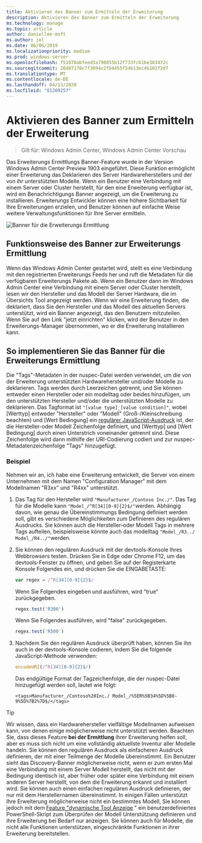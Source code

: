 ```yaml
---
title: Aktivieren des Banner zum Ermitteln der Erweiterung
description: Aktivieren des Banner zum Ermitteln der Erweiterung
ms.technology: manage
ms.topic: article
author: daniellee-msft
ms.author: jol
ms.date: 06/06/2019
ms.localizationpriority: medium
ms.prod: windows-server
ms.openlocfilehash: f51070abfeed3a790055b12f733fc61be383472c
ms.sourcegitcommit: 20d07170c7f3094c2fb4455f54b13ec4b102f2d7
ms.translationtype: MT
ms.contentlocale: de-DE
ms.lasthandoff: 04/13/2020
ms.locfileid: "81269257"
---
```

# <a name="enabling-the-extension-discovery-banner"></a>Aktivieren des Banner zum Ermitteln der Erweiterung

>Gilt für: Windows Admin Center, Windows Admin Center Vorschau

Das Erweiterungs Ermittlungs Banner-Feature wurde in der Version Windows Admin Center Preview 1903 eingeführt. Diese Funktion ermöglicht einer Erweiterung das Deklarieren des Server Hardwareherstellers und der von ihr unterstützten Modelle. Wenn ein Benutzer eine Verbindung mit einem Server oder Cluster herstellt, für den eine Erweiterung verfügbar ist, wird ein Benachrichtigungs Banner angezeigt, um die Erweiterung zu installieren. Erweiterungs Entwickler können eine höhere Sichtbarkeit für Ihre Erweiterungen erzielen, und Benutzer können auf einfache Weise weitere Verwaltungsfunktionen für Ihre Server ermitteln.

![Banner für die Erweiterungs Ermittlung](../../media/extend-guides-extension-discovery-banner/extension-discovery-banner.png)

## <a name="how-the-extension-discovery-banner-works"></a>Funktionsweise des Banner zur Erweiterungs Ermittlung

Wenn das Windows Admin Center gestartet wird, stellt es eine Verbindung mit den registrierten Erweiterungs Feeds her und ruft die Metadaten für die verfügbaren Erweiterungs Pakete ab. Wenn ein Benutzer dann im Windows Admin Center eine Verbindung mit einem Server oder Cluster herstellt, lesen wir den Hersteller und das Modell der Server Hardware, die im Übersichts Tool angezeigt werden. Wenn wir eine Erweiterung finden, die deklariert, dass Sie den Hersteller und das Modell des aktuellen Servers unterstützt, wird ein Banner angezeigt, das den Benutzern mitzuteilen. Wenn Sie auf den Link "jetzt einrichten" klicken, wird der Benutzer in den Erweiterungs-Manager übernommen, wo er die Erweiterung installieren kann.

## <a name="how-to-implement-the-extension-discovery-banner"></a>So implementieren Sie das Banner für die Erweiterungs Ermittlung

Die "Tags"-Metadaten in der nuspec-Datei werden verwendet, um die von der Erweiterung unterstützten Hardwarehersteller und/oder Modelle zu deklarieren. Tags werden durch Leerzeichen getrennt, und Sie können entweder einen Hersteller oder ein modelltag oder beides hinzufügen, um den unterstützten Hersteller und/oder die unterstützten Modelle zu deklarieren. Das Tagformat ist ``"[value type]_[value condition]"``, wobei [Werttyp] entweder "Hersteller" oder "Modell" (Groß-/Kleinschreibung beachten) und [Wert Bedingung] ein [regulärer JavaScript-Ausdruck](https://developer.mozilla.org/docs/Web/JavaScript/Guide/Regular_Expressions) ist, der die Hersteller-oder Modell Zeichenfolge definiert, und [Werttyp] und [Wert Bedingung] durch einen Unterstrich voneinander getrennt sind. Diese Zeichenfolge wird dann mithilfe der URI-Codierung codiert und zur nuspec-Metadatenzeichenfolge "Tags" hinzugefügt.

### <a name="example"></a>Beispiel

Nehmen wir an, ich habe eine Erweiterung entwickelt, die Server von einem Unternehmen mit dem Namen "Configuration Manager" mit dem Modellnamen "R3xx" und "R4xx" unterstützt.

1. Das Tag für den Hersteller wird ``"Manufacturer_/Contoso Inc./"``. Das Tag für die Modelle kann ``"Model_/^R[34][0-9]{2}$/"``werden. Abhängig davon, wie genau die Übereinstimmungs Bedingung definiert werden soll, gibt es verschiedene Möglichkeiten zum Definieren des regulären Ausdrucks. Sie können auch die Hersteller-oder Modell Tags in mehrere Tags aufteilen, beispielsweise könnte auch das modelltag ``"Model_/R3../ Model_/R4../"``werden.
2. Sie können den regulären Ausdruck mit der devtools-Konsole Ihres Webbrowsers testen. Drücken Sie in Edge oder Chrome F12, um das devtools-Fenster zu öffnen, und geben Sie auf der Registerkarte Konsole Folgendes ein, und drücken Sie die EINGABETASTE:

   ```javascript
   var regex = /^R[34][0-9]{2}$/
   ```

   Wenn Sie Folgendes eingeben und ausführen, wird "true" zurückgegeben.

   ```javascript
   regex.test('R300')
   ```

   Wenn Sie Folgendes ausführen, wird "false" zurückgegeben.

   ```javascript
   regex.test('R500')
   ```

3. Nachdem Sie den regulären Ausdruck überprüft haben, können Sie ihn auch in der devtools-Konsole codieren, indem Sie die folgende JavaScript-Methode verwenden:

   ```javascript
   encodeURI(/^R[34][0-9]{2}$/)
   ```

   Das endgültige Format der Tagzeichenfolge, die der nuspec-Datei hinzugefügt werden soll, lautet wie folgt:

   ```
   <tags>Manufacturer_/Contoso%20Inc./ Model_/%5ER%5B34%5D%5B0-9%5D%7B2%7D$/</tags>
   ```

> [!Tip]
> Wir wissen, dass ein Hardwarehersteller vielfältige Modellnamen aufweisen kann, von denen einige möglicherweise nicht unterstützt werden. Beachten Sie, dass dieses Feature **bei der Ermittlung** ihrer Erweiterung helfen soll, aber es muss sich nicht um eine vollständig aktuellste Inventur aller Modelle handeln. Sie können den regulären Ausdruck als einfacheren Ausdruck definieren, der mit einer Teilmenge der Modelle übereinstimmt. Ein Benutzer sieht das Discovery-Banner möglicherweise nicht, wenn er zum ersten Mal eine Verbindung mit einem Server Modell herstellt, das nicht mit der Bedingung identisch ist, aber früher oder später eine Verbindung mit einem anderen Server herstellt, von dem die Erweiterung erkannt und installiert wird. Sie können auch einen einfachen regulären Ausdruck definieren, der nur mit dem Herstellernamen übereinstimmt. In einigen Fällen unterstützt Ihre Erweiterung möglicherweise nicht ein bestimmtes Modell, Sie können jedoch mit dem [Feature "dynamische Tool Anzeige](./dynamic-tool-display.md) " ein benutzerdefiniertes PowerShell-Skript zum Überprüfen der Modell Unterstützung definieren und ihre Erweiterung bei Bedarf nur anzeigen. Sie können auch für Modelle, die nicht alle Funktionen unterstützen, eingeschränkte Funktionen in ihrer Erweiterung bereitstellen.